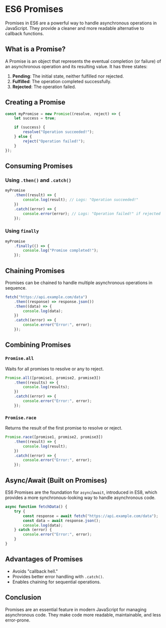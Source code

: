 # ES6 Promises

Promises in ES6 are a powerful way to handle asynchronous operations in JavaScript. They provide a cleaner and more readable alternative to callback functions.

## What is a Promise?

A Promise is an object that represents the eventual completion (or failure) of an asynchronous operation and its resulting value. It has three states:
1. **Pending**: The initial state, neither fulfilled nor rejected.
2. **Fulfilled**: The operation completed successfully.
3. **Rejected**: The operation failed.

## Creating a Promise

```javascript
const myPromise = new Promise((resolve, reject) => {
    let success = true;

    if (success) {
        resolve("Operation succeeded!");
    } else {
        reject("Operation failed!");
    }
});
```

## Consuming Promises

### Using `.then()` and `.catch()`

```javascript
myPromise
    .then((result) => {
        console.log(result); // Logs: "Operation succeeded!"
    })
    .catch((error) => {
        console.error(error); // Logs: "Operation failed!" if rejected
    });
```

### Using `finally`

```javascript
myPromise
    .finally(() => {
        console.log("Promise completed!");
    });
```

## Chaining Promises

Promises can be chained to handle multiple asynchronous operations in sequence.

```javascript
fetch("https://api.example.com/data")
    .then((response) => response.json())
    .then((data) => {
        console.log(data);
    })
    .catch((error) => {
        console.error("Error:", error);
    });
```

## Combining Promises

### `Promise.all`

Waits for all promises to resolve or any to reject.

```javascript
Promise.all([promise1, promise2, promise3])
    .then((results) => {
        console.log(results);
    })
    .catch((error) => {
        console.error("Error:", error);
    });
```

### `Promise.race`

Returns the result of the first promise to resolve or reject.

```javascript
Promise.race([promise1, promise2, promise3])
    .then((result) => {
        console.log(result);
    })
    .catch((error) => {
        console.error("Error:", error);
    });
```

## Async/Await (Built on Promises)

ES6 Promises are the foundation for `async`/`await`, introduced in ES8, which provides a more synchronous-looking way to handle asynchronous code.

```javascript
async function fetchData() {
    try {
        const response = await fetch("https://api.example.com/data");
        const data = await response.json();
        console.log(data);
    } catch (error) {
        console.error("Error:", error);
    }
}
```

## Advantages of Promises

- Avoids "callback hell."
- Provides better error handling with `.catch()`.
- Enables chaining for sequential operations.

## Conclusion

Promises are an essential feature in modern JavaScript for managing asynchronous code. They make code more readable, maintainable, and less error-prone.
